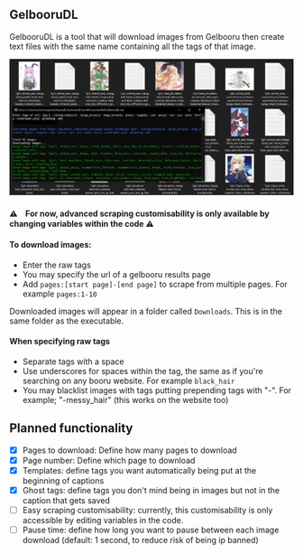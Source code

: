 ## GelbooruDL

GelbooruDL is a tool that will download images from Gelbooru then create text files with the same name containing all the tags of that image.

<img src="https://github.com/hopto-dot/Gelbooru-Downloader/blob/master/GBDL.png?raw=true" width="750">

#### ⚠　For now, advanced scraping customisability is only available by changing variables within the code ⚠

#### To download images:
* Enter the raw tags
* You may specify the url of a gelbooru results page
* Add `pages:[start page]-[end page]` to scrape from multiple pages. For example `pages:1-10`

Downloaded images will appear in a folder called `Downloads`. This is in the same folder as the executable.

#### When specifying raw tags
* Separate tags with a space
* Use underscores for spaces within the tag, the same as if you're searching on any booru website. For example `black_hair`
* You may blacklist images with tags putting prepending tags with "-". For example; "-messy_hair" (this works on the website too)

## Planned functionality
- [X] Pages to download: Define how many pages to download
- [X] Page number: Define which page to download
- [X] Templates: define tags you want automatically being put at the beginning of captions
- [X] Ghost tags: define tags you don't mind being in images but not in the caption that gets saved
- [ ] Easy scraping customisability: currently, this customisability is only accessible by editing variables in the code.
- [ ] Pause time: define how long you want to pause between each image download (default: 1 second, to reduce risk of being ip banned)
